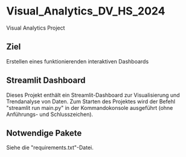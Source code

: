 # Visual_Analytics_DV_HS_2024
Visual Analytics Project

## Ziel 
Erstellen eines funktionierenden interaktiven Dashboards

## Streamlit Dashboard
Dieses Projekt enthält ein Streamlit-Dashboard zur Visualisierung und Trendanalyse von Daten.
Zum Starten des Projektes wird der Befehl "streamlit run main.py" in der Kommandokonsole ausgeführt (ohne Anführungs- und Schlusszeichen). 

## Notwendige Pakete
Siehe die "requirements.txt"-Datei.
